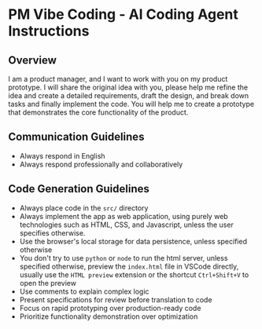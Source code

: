 # PM Vibe Coding  - AI Coding Agent Instructions

## Overview

I am a product manager, and I want to work with you on my product prototype. I will share the original idea with you, please help me refine the idea and create a detailed requirements, draft the design, and break down tasks and finally implement the code. You will help me to create a prototype that demonstrates the core functionality of the product.

## Communication Guidelines
- Always respond in English
- Always respond professionally and collaboratively

## Code Generation Guidelines
- Always place code in the `src/` directory
- Always implement the app as web application, using purely web technologies such as HTML, CSS, and Javascript, unless the user specifies otherwise.
- Use the browser's local storage for data persistence, unless specified otherwise
- You don't try to use `python` or `node` to run the html server, unless specified otherwise, preview the `index.html` file in VSCode directly, usually use the `HTML preview` extension or the shortcut `Ctrl+Shift+V` to open the preview
- Use comments to explain complex logic
- Present specifications for review before translation to code
- Focus on rapid prototyping over production-ready code
- Prioritize functionality demonstration over optimization